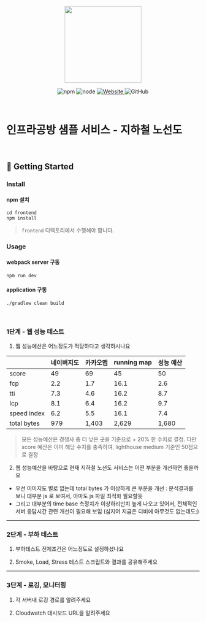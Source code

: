 <p align="center">
    <img width="200px;" src="https://raw.githubusercontent.com/woowacourse/atdd-subway-admin-frontend/master/images/main_logo.png"/>
</p>
<p align="center">
  <img alt="npm" src="https://img.shields.io/badge/npm-%3E%3D%205.5.0-blue">
  <img alt="node" src="https://img.shields.io/badge/node-%3E%3D%209.3.0-blue">
  <a href="https://edu.nextstep.camp/c/R89PYi5H" alt="nextstep atdd">
    <img alt="Website" src="https://img.shields.io/website?url=https%3A%2F%2Fedu.nextstep.camp%2Fc%2FR89PYi5H">
  </a>
  <img alt="GitHub" src="https://img.shields.io/github/license/next-step/atdd-subway-service">
</p>

<br>

# 인프라공방 샘플 서비스 - 지하철 노선도

<br>

## 🚀 Getting Started

### Install
#### npm 설치
```
cd frontend
npm install
```
> `frontend` 디렉토리에서 수행해야 합니다.

### Usage
#### webpack server 구동
```
npm run dev
```
#### application 구동
```
./gradlew clean build
```
<br>


### 1단계 - 웹 성능 테스트
1. 웹 성능예산은 어느정도가 적당하다고 생각하시나요

||네이버지도|카카오맵|running map|성능 예산|
|-|-|-|-|-|
|score|49|69|45|50|
|fcp|2.2|1.7|16.1|2.6|
|tti|7.3|4.6|16.2|8.7|
|lcp|8.1|6.4|16.2|9.7|
|speed index|6.2|5.5|16.1|7.4|
|total bytes|979|1,403|2,629|1,680|

> 모든 성능예산은 경쟁사 중 더 낮은 곳을 기준으로 + 20% 한 수치로 결정. 다만 score 예산은 이미 해당 수치를 충족하여, lighthouse medium 기준인 50점으로 결정

2. 웹 성능예산을 바탕으로 현재 지하철 노선도 서비스는 어떤 부분을 개선하면 좋을까요

- 우선 이미지도 별로 없는데 total bytes 가 이상하게 큰 부분을 개선 : 분석결과를 보니 대부분 js 로 보여서, 아마도 js 파일 최적화 필요할듯
- 그리고 대부분의 time base 측정치가 이상하리만치 높게 나오고 있어서, 전체적인 서버 응답시간 관련 개선이 필요해 보임 (심지어 지금은 디비에 아무것도 없는데도;)

---

### 2단계 - 부하 테스트 
1. 부하테스트 전제조건은 어느정도로 설정하셨나요

2. Smoke, Load, Stress 테스트 스크립트와 결과를 공유해주세요

---

### 3단계 - 로깅, 모니터링
1. 각 서버내 로깅 경로를 알려주세요

2. Cloudwatch 대시보드 URL을 알려주세요
